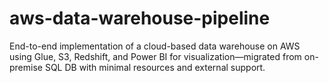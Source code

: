 # aws-data-warehouse-pipeline
End-to-end implementation of a cloud-based data warehouse on AWS using Glue, S3, Redshift, and Power BI for visualization—migrated from on-premise SQL DB with minimal resources and external support.
